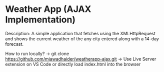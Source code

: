 # Weather App (AJAX Implementation)

Description: 
  A simple application that fetches using the XMLHttpRequest and shows the current weather of the any city entered along with a 14-day forecast.

How to run locally? 
  -> git clone https://github.com/mjawadhaider/weatherapp-ajax.git -> Use Live Server extension on VS Code or directly load index.html into the browser
